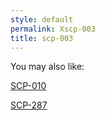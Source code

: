 ```yaml
---
style: default
permalink: Xscp-003
title: scp-003
---
```

You may also like:

[SCP-010](http://scp-wiki.net/scp-010)

[SCP-287](http://scp-wiki.net/scp-287)
